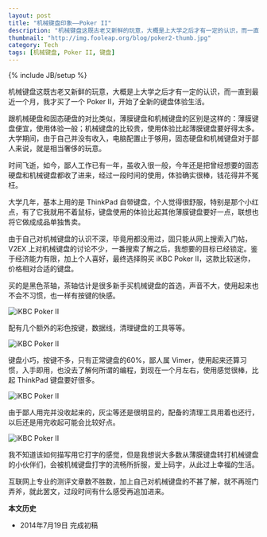 ```yaml
---
layout: post
title: "机械键盘印象——Poker II"
description: "机械键盘这既古老又新鲜的玩意，大概是上大学之后才有一定的认识，而一直到最近一个月，我才买了一个 Poker II，开始了全新的键盘体验生活。"
thumbnail: "http://img.fooleap.org/blog/poker2-thumb.jpg"
category: Tech
tags: [机械键盘, Poker II, 键盘]
---
```

{% include JB/setup %}

机械键盘这既古老又新鲜的玩意，大概是上大学之后才有一定的认识，而一直到最近一个月，我才买了一个 Poker II，开始了全新的键盘体验生活。

跟机械硬盘和固态硬盘的对比类似，薄膜键盘和机械键盘的区别是这样的：薄膜键盘便宜，使用体验一般；机械键盘的比较贵，使用体验比起薄膜键盘要好得太多。大学期间，由于自己并没有收入，电脑配置止于够用，固态硬盘和机械键盘对于鄙人来说，就是相当奢侈的玩意。

时间飞逝，如今，鄙人工作已有一年，虽收入很一般，今年还是把曾经想要的固态硬盘和机械键盘都收了进来，经过一段时间的使用，体验确实很棒，钱花得并不冤枉。

大学几年，基本上用的是 ThinkPad 自带键盘，个人觉得很舒服，特别是那个小红点，有了它我就用不着鼠标，键盘使用的体验比起其他薄膜键盘要好一点，联想也将它做成成品单独售卖。

由于自己对机械键盘的认识不深，毕竟用都没用过，固只能从网上搜索入门帖，V2EX 上对机械键盘的讨论不少，一番搜索了解之后，我想要的目标已经锁定。鉴于经济能力有限，加上个人喜好，最终选择购买 iKBC Poker II，这款比较迷你，价格相对合适的键盘。

买的是黑色茶轴，茶轴估计是很多新手买机械键盘的首选，声音不大，使用起来也不会不习惯，也一样有按键的快感。

![iKBC Poker II](http://img.fooleap.org/blog/poker2-1.jpg)

配有几个额外的彩色按键，数据线，清理键盘的工具等等。

![iKBC Poker II](http://img.fooleap.org/blog/poker2-2.jpg)

键盘小巧，按键不多，只有正常键盘的60%，鄙人属 Vimer，使用起来还算习惯，入手即用，也没去了解何所谓的编程，到现在一个月左右，使用感觉很棒，比起 ThinkPad 键盘要好很多。

![iKBC Poker II](http://img.fooleap.org/blog/poker2-3.jpg)

由于鄙人用完并没收起来的，灰尘等还是很明显的，配备的清理工具用着也还行，以后还是用完收起可能会比较好点。

![iKBC Poker II](http://img.fooleap.org/blog/poker2-4.jpg)

我不知道该如何描写用它打字的感觉，但是我想说大多数从薄膜键盘转打机械键盘的小伙伴们，会被机械键盘打字的流畅所折服，爱上码字，从此过上幸福的生活。

互联网上专业的测评文章数不胜数，加上自己对机械键盘的不甚了解，就不再班门弄斧，就此罢文，过段时间有什么感受再追加进来。

**本文历史**

* 2014年7月19日 完成初稿 
